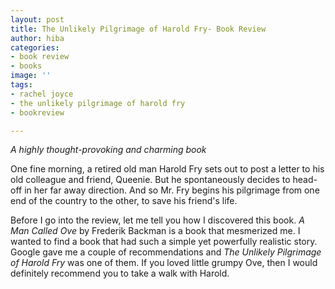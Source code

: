 ```yaml
---
layout: post
title: The Unlikely Pilgrimage of Harold Fry- Book Review
author: hiba
categories:
- book review
- books
image: ''
tags:
- rachel joyce
- the unlikely pilgrimage of harold fry
- bookreview

---
```

_A highly thought-provoking and charming book_

One fine morning, a retired old man Harold Fry sets out to post a letter to his old colleague and friend, Queenie. But he spontaneously decides to head-off in her far away direction. And so Mr. Fry begins his pilgrimage from one end of the country to the other, to save his friend's life.

Before I go into the review, let me tell you how I discovered this book. _A Man Called Ove_ by Frederik Backman is a book that mesmerized me. I wanted to find a book that had such a simple yet powerfully realistic story. Google gave me a couple of recommendations and _The Unlikely Pilgrimage of Harold Fry_ was one of them. If you loved little grumpy Ove, then I would definitely recommend you to take a walk with Harold. 